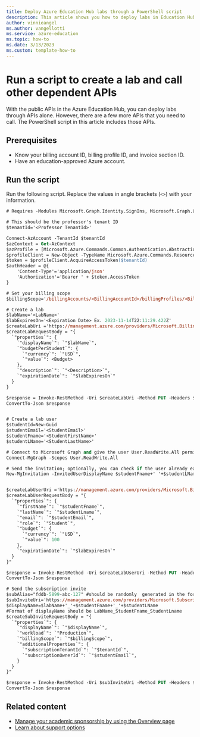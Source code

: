 ```yaml
---
title: Deploy Azure Education Hub labs through a PowerShell script
description: This article shows you how to deploy labs in Education Hub by using a PowerShell script.
author: vinnieangel
ms.author: vangellotti
ms.service: azure-education
ms.topic: how-to 
ms.date: 3/13/2023
ms.custom: template-how-to
---
```


# Run a script to create a lab and call other dependent APIs

With the public APIs in the Azure Education Hub, you can deploy labs through APIs alone. However, there are a few more APIs that you need to call. The PowerShell script in this article includes those APIs.

## Prerequisites

- Know your billing account ID, billing profile ID, and invoice section ID.
- Have an education-approved Azure account.

## Run the script

Run the following script. Replace the values in angle brackets (`<>`) with your information.

```ps
# Requires -Modules Microsoft.Graph.Identity.SignIns, Microsoft.Graph.Users

# This should be the professor's tenant ID
$tenantId='<Professor TenantId>'

Connect-AzAccount -TenantId $tenantId
$azContext = Get-AzContext
$azProfile = [Microsoft.Azure.Commands.Common.Authentication.Abstractions.AzureRmProfileProvider]::Instance.Profile
$profileClient = New-Object -TypeName Microsoft.Azure.Commands.ResourceManager.Common.RMProfileClient -ArgumentList ($azProfile)
$token = $profileClient.AcquireAccessToken($tenantId)
$authHeader = @{
    'Content-Type'='application/json'
    'Authorization'='Bearer ' + $token.AccessToken
}

# Set your billing scope
$billingScope='/billingAccounts/<BillingAccountId>/billingProfiles/<BillingProfileId>/invoiceSections/<InvoiceSectionId>'

# Create a lab
$labName='<LabName>'
$labExpiresOn='<Expiration Date> Ex. 2023-11-14T22:11:29.422Z'
$createLabUri ='https://management.azure.com/providers/Microsoft.Billing'+$billingScope+'/providers/Microsoft.Education/labs/default?api-version=2021-12-01-preview'
$createLabRequestBody = "{
  `"properties`": {
    `"displayName`": `"$labName`",
    `"budgetPerStudent`": {
      `"currency`": `"USD`",
      `"value`": <Budget>
    },
    `"description`": `"<Description>`",
    `"expirationDate`": `"$labExpiresOn`"
  }
}

$response = Invoke-RestMethod -Uri $createLabUri -Method PUT -Headers $authHeader -Body $createLabRequestBody
ConvertTo-Json $response


# Create a lab user
$studentId=New-Guid
$studentEmail='<StudentEmail>'
$studentFname='<StudentFirstName>'
$studentLName='<StudentLastName>'

# Connect to Microsoft Graph and give the user User.ReadWrite.All permissions if it's not already given
Connect-MgGraph -Scopes User.ReadWrite.All

# Send the invitation; optionally, you can check if the user already exists in the tenant by using Get-MgUser -Filter "Mail eq '<StudentEmail>'"
New-MgInvitation -InvitedUserDisplayName $studentFname+' '+$studentLName -InvitedUserEmailAddress $studentEmail -InviteRedirectUrl "https://aka.ms/startedu" -SendInvitationMessage:$false


$createLabUserUri ='https://management.azure.com/providers/Microsoft.Billing'+$billingScope+'/providers/Microsoft.Education/labs/default/students/$studentId?api-version=2021-12-01-preview'
$createLabUserRequestBody = "{
  `"properties`": {
    `"firstName`": `"$studentFname`",
    `"lastName`": `"$studentLname`",
    `"email`": `"$studentEmail`",
    `"role`": `"Student`",
    `"budget`": {
      `"currency`": `"USD`",
      `"value`": 100
    },
    `"expirationDate`": `"$labExpiresOn`"
  }
}"

$response = Invoke-RestMethod -Uri $createLabUserUri -Method PUT -Headers $authHeader -Body $createLabUserRequestBody
ConvertTo-Json $response

# Send the subscription invite
$subAlias="fddb-5899-abc-127" #should be randomly  generated in the format xxxx-xxxx-xxx-xxx
$subInviteUri='https://management.azure.com/providers/Microsoft.Subscription/aliases/'+$subAlias+'?api-version=2021-01-01-privatepreview'
$displayName=$labName+'_'+$studentFname+'_'+$studentLName
#Format of displayName should be LabName_StudentFname_StudentLname
$createSubInviteRequestBody = "{
  `"properties`": {
    `"displayName`": `"$displayName`", 
    `"workload`": `"Production`",
    `"billingScope`": `"$billingScope`",
    `"additionalProperties`": {
      `"subscriptionTenantId`": `"$tenantId`",
      `"subscriptionOwnerId`": `"$studentEmail`",
    }
  }
}"

$response = Invoke-RestMethod -Uri $subInviteUri -Method PUT -Headers $authHeader -Body $createSubInviteRequestBody
ConvertTo-Json $response
```

## Related content

- [Manage your academic sponsorship by using the Overview page](hub-overview-page.md)
- [Learn about support options](educator-service-desk.md)
